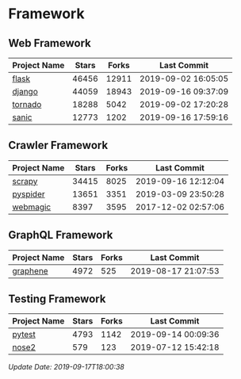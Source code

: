 # Framework

## Web Framework

| Project Name | Stars | Forks | Last Commit |
| ------------ | ----- | ----- | ----------- |
| [flask](https://github.com/pallets/flask) | 46456 | 12911 | 2019-09-02 16:05:05 |
| [django](https://github.com/django/django) | 44059 | 18943 | 2019-09-16 09:37:09 |
| [tornado](https://github.com/tornadoweb/tornado) | 18288 | 5042 | 2019-09-02 17:20:28 |
| [sanic](https://github.com/huge-success/sanic) | 12773 | 1202 | 2019-09-16 17:59:16 |

## Crawler Framework

| Project Name | Stars | Forks | Last Commit |
| ------------ | ----- | ----- | ----------- |
| [scrapy](https://github.com/scrapy/scrapy) | 34415 | 8025 | 2019-09-16 12:12:04 |
| [pyspider](https://github.com/binux/pyspider) | 13651 | 3351 | 2019-03-09 23:50:28 |
| [webmagic](https://github.com/code4craft/webmagic) | 8397 | 3595 | 2017-12-02 02:57:06 |

## GraphQL Framework

| Project Name | Stars | Forks | Last Commit |
| ------------ | ----- | ----- | ----------- |
| [graphene](https://github.com/graphql-python/graphene) | 4972 | 525 | 2019-08-17 21:07:53 |

## Testing Framework

| Project Name | Stars | Forks | Last Commit |
| ------------ | ----- | ----- | ----------- |
| [pytest](https://github.com/pytest-dev/pytest) | 4793 | 1142 | 2019-09-14 00:09:36 |
| [nose2](https://github.com/nose-devs/nose2) | 579 | 123 | 2019-07-12 15:42:18 |

*Update Date: 2019-09-17T18:00:38*